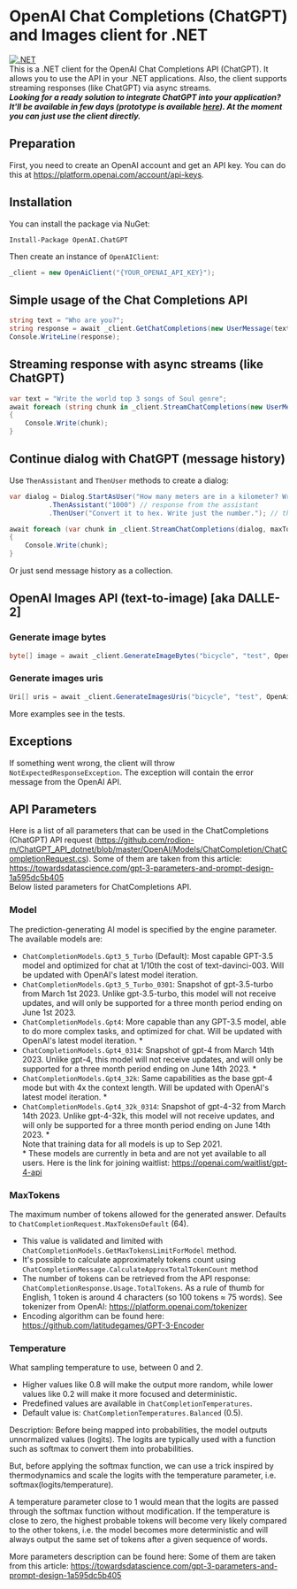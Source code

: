 # OpenAI Chat Completions (ChatGPT) and Images client for .NET
[![.NET](https://github.com/rodion-m/ChatGPT_API_dotnet/actions/workflows/dotnet.yml/badge.svg)](https://github.com/rodion-m/ChatGPT_API_dotnet/actions/workflows/dotnet.yml) \
This is a .NET client for the OpenAI Chat Completions API (ChatGPT). It allows you to use the API in your .NET applications. Also, the client supports streaming responses (like ChatGPT) via async streams. \
***Looking for a ready solution to integrate ChatGPT into your application? It'll be available in few days (prototype is available [here](https://github.com/rodion-m/ChatGPT_API_dotnet/blob/master/OpenAI.ChatGpt/ChatGPT.cs)). At the moment you can just use the client directly.***

## Preparation
First, you need to create an OpenAI account and get an API key. You can do this at https://platform.openai.com/account/api-keys.

## Installation
You can install the package via NuGet:
```
Install-Package OpenAI.ChatGPT
```
Then create an instance of `OpenAIClient`:
```csharp
_client = new OpenAiClient("{YOUR_OPENAI_API_KEY}");
```

## Simple usage of the Chat Completions API
```csharp
string text = "Who are you?";
string response = await _client.GetChatCompletions(new UserMessage(text), maxTokens: 80);
Console.WriteLine(response);
```

## Streaming response with async streams (like ChatGPT)
```csharp
var text = "Write the world top 3 songs of Soul genre";
await foreach (string chunk in _client.StreamChatCompletions(new UserMessage(text), maxTokens: 80))
{
    Console.Write(chunk);
}
```

## Continue dialog with ChatGPT (message history)
Use `ThenAssistant` and `ThenUser` methods to create a dialog:
```csharp
var dialog = Dialog.StartAsUser("How many meters are in a kilometer? Write just the number.") //the message from user
          .ThenAssistant("1000") // response from the assistant
          .ThenUser("Convert it to hex. Write just the number."); // the next message from user

await foreach (var chunk in _client.StreamChatCompletions(dialog, maxTokens: 80))
{
    Console.Write(chunk);
}
```
Or just send message history as a collection.

## OpenAI Images API (text-to-image) [aka DALLE-2]
### Generate image bytes
```csharp
byte[] image = await _client.GenerateImageBytes("bicycle", "test", OpenAiImageSize._256);
```
### Generate images uris
```csharp
Uri[] uris = await _client.GenerateImagesUris("bicycle", "test", OpenAiImageSize._256, count: 2);
```
More examples see in the tests.

## Exceptions
If something went wrong, the client will throw `NotExpectedResponseException`. The exception will contain the error message from the OpenAI API.

## API Parameters
Here is a list of all parameters that can be used in the ChatCompletions (ChatGPT) API request (https://github.com/rodion-m/ChatGPT_API_dotnet/blob/master/OpenAI/Models/ChatCompletion/ChatCompletionRequest.cs).
Some of them are taken from this article: https://towardsdatascience.com/gpt-3-parameters-and-prompt-design-1a595dc5b405 \
Below listed parameters for ChatCompletions API.

### Model
The prediction-generating AI model is specified by the engine parameter. The available models are:
*   `ChatCompletionModels.Gpt3_5_Turbo` (Default): Most capable GPT-3.5 model and optimized for chat at 1/10th the cost of text-davinci-003. Will be updated with OpenAI's latest model iteration.
*   `ChatCompletionModels.Gpt3_5_Turbo_0301`: Snapshot of gpt-3.5-turbo from March 1st 2023. Unlike gpt-3.5-turbo, this model will not receive updates, and will only be supported for a three month period ending on June 1st 2023.
*   `ChatCompletionModels.Gpt4`: More capable than any GPT-3.5 model, able to do more complex tasks, and optimized for chat. Will be updated with OpenAI's latest model iteration. \*
*   `ChatCompletionModels.Gpt4_0314`: Snapshot of gpt-4 from March 14th 2023. Unlike gpt-4, this model will not receive updates, and will only be supported for a three month period ending on June 14th 2023. \*
*   `ChatCompletionModels.Gpt4_32k`: Same capabilities as the base gpt-4 mode but with 4x the context length. Will be updated with OpenAI's latest model iteration. \*
*   `ChatCompletionModels.Gpt4_32k_0314`: Snapshot of gpt-4-32 from March 14th 2023. Unlike gpt-4-32k, this model will not receive updates, and will only be supported for a three month period ending on June 14th 2023. \* \
Note that training data for all models is up to Sep 2021. \
\* These models are currently in beta and are not yet available to all users. Here is the link for joining waitlist: https://openai.com/waitlist/gpt-4-api

### MaxTokens
The maximum number of tokens allowed for the generated answer. Defaults to `ChatCompletionRequest.MaxTokensDefault` (64).
* This value is validated and limited with `ChatCompletionModels.GetMaxTokensLimitForModel` method.
* It's possible to calculate approximately tokens count using `ChatCompletionMessage.CalculateApproxTotalTokenCount` method
* The number of tokens can be retrieved from the API response: `ChatCompletionResponse.Usage.TotalTokens`.
  As a rule of thumb for English, 1 token is around 4 characters (so 100 tokens ≈ 75 words). See tokenizer from OpenAI: https://platform.openai.com/tokenizer
* Encoding algorithm can be found here: https://github.com/latitudegames/GPT-3-Encoder

### Temperature
What sampling temperature to use, between 0 and 2.
* Higher values like 0.8 will make the output more random, while lower values like 0.2 will make it more focused and deterministic.
* Predefined values are available in `ChatCompletionTemperatures`.
* Default value is: `ChatCompletionTemperatures.Balanced` (0.5).

Description:
Before being mapped into probabilities, the model outputs unnormalized values (logits). The logits are typically used with a function such as softmax to convert them into probabilities.

But, before applying the softmax function, we can use a trick inspired by thermodynamics and scale the logits with the temperature parameter, i.e. softmax(logits/temperature).

A temperature parameter close to 1 would mean that the logits are passed through the softmax function without modification. If the temperature is close to zero, the highest probable tokens will become very likely compared to the other tokens, i.e. the model becomes more deterministic and will always output the same set of tokens after a given sequence of words.

More parameters description can be found here: Some of them are taken from this article: https://towardsdatascience.com/gpt-3-parameters-and-prompt-design-1a595dc5b405
